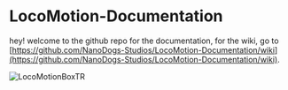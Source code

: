 # LocoMotion-Documentation

hey! welcome to the github repo for the documentation, for the wiki, go to
[https://github.com/NanoDogs-Studios/LocoMotion-Documentation/wiki](https://github.com/NanoDogs-Studios/LocoMotion-Documentation/wiki).


![LocoMotionBoxTR](https://github.com/NanoDogs-Studios/LocoMotion-Documentation/assets/LocoMotionBoxTR.png)
